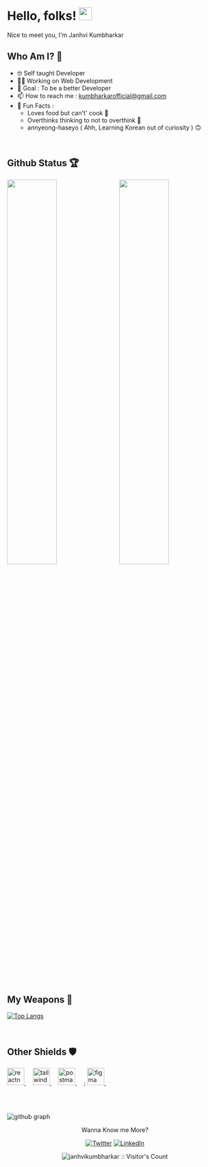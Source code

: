 # Hello, folks! <img src="https://raw.githubusercontent.com/MartinHeinz/MartinHeinz/master/wave.gif" width="30px" height="30px">

Nice to meet you, I'm  Janhvi Kumbharkar
## Who Am I? 🤠
- 🤓 Self taught Developer 
- 👩‍💻 Working on Web Development 
- 🎯 Goal : To be a better Developer 
- 📫 How to reach me :  kumbharkarofficial@gmail.com
- 💌 Fun Facts : 
    - Loves food but can't' cook 🐼 
    - Overthinks thinking to not to overthink 🙂
    - annyeong-haseyo ( Ahh, Learning Korean out of curiosity ) 🙃
 <br>

## Github Status 🏆

<img  src="https://github-readme-stats.vercel.app/api?username=janhvikumbharkar&count_private=true&show_icons=true&hide_border=true&theme=react" width="48%" align="right" >
<img  src="https://github-readme-streak-stats.herokuapp.com/?user=janhvikumbharkar&theme=react"  width="48%" >
<br>

## My Weapons 🌟

[![Top Langs](https://github-readme-stats.vercel.app/api/top-langs/?username=janhvikumbharkar&theme=react)](https://github.com/janhvikumbharkar/github-readme-stats)

<br>

## Other Shields 🛡

<p align="left">
    <a href="https://reactnative.dev/" target="_blank" rel="noreferrer"> <img src="https://reactnative.dev/img/header_logo.svg" alt="reactnative" width="40" height="40"/> </a> &nbsp; &nbsp;
    <a href="https://tailwindcss.com/" target="_blank" rel="noreferrer"> <img src="https://www.vectorlogo.zone/logos/tailwindcss/tailwindcss-icon.svg" alt="tailwind" width="40" height="40"/> </a> &nbsp; &nbsp;
    <a href="https://postman.com" target="_blank" rel="noreferrer"> <img src="https://www.vectorlogo.zone/logos/getpostman/getpostman-icon.svg" alt="postman" width="40" height="40"/> </a> &nbsp; &nbsp ;
    <a href="https://www.figma.com/" target="_blank" rel="noreferrer"> <img src="https://www.vectorlogo.zone/logos/figma/figma-icon.svg" alt="figma" width="40" height="40"/> </a> &nbsp; &nbsp;
    <br />
    <br />
</p>

<br>

 ![github graph](https://github-readme-activity-graph.cyclic.app/graph?username=janhvikumbharkar&theme=react-dark)
<br>

<p align="center">Wanna Know me More?</p>

<p align="center">
 
<a href="https://twitter.com/@JanhviKumbhark1" target="_blank">
<img src="https://img.shields.io/badge/-Twitter-%231DA1F2" alt="Twitter" /></a> 

<a href="https://www.linkedin.com/in/janhvikumbharkar/" target="_blank">
<img src="https://img.shields.io/badge/-LinkedIn-%233781da" alt="LinkedIn"/></a>  

</p>

<p align="center"><img src="https://visitor-badge.laobi.icu/badge?page_id=janhvikumbharkar.janhvikumbharkar" alt="janhvikumbharkar :: Visitor's Count" /></p>
